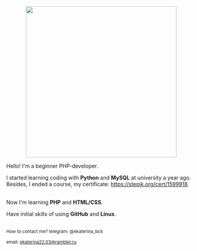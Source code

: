 
<div id="header" align="center">
  <img src="https://media.giphy.com/media/6SPT4vjEWBPjECMXwr/giphy.gif" width="400"/>
</div>

Hello! I'm a beginner PHP-developer.

I started learning coding with <b>Python</b> and <b>MySQL</b> at university a year ago. Besides, I ended a course, my certificate: https://stepik.org/cert/1599918.

<br>
Now I'm learning <b>PHP</b> and <b>HTML/CSS</b>.

Have initial skills of using <b>GitHub</b> and <b>Linux</b>.

<br>
<small>How to contact me?
telegram: @ekaterina_bck
  
email: ekaterina22.03@rambler.ru</small>
